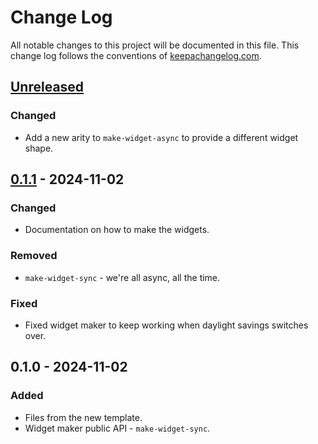 # Change Log
All notable changes to this project will be documented in this file. This change log follows the conventions of [keepachangelog.com](http://keepachangelog.com/).

## [Unreleased]
### Changed
- Add a new arity to `make-widget-async` to provide a different widget shape.

## [0.1.1] - 2024-11-02
### Changed
- Documentation on how to make the widgets.

### Removed
- `make-widget-sync` - we're all async, all the time.

### Fixed
- Fixed widget maker to keep working when daylight savings switches over.

## 0.1.0 - 2024-11-02
### Added
- Files from the new template.
- Widget maker public API - `make-widget-sync`.

[Unreleased]: https://sourcehost.site/your-name/index/compare/0.1.1...HEAD
[0.1.1]: https://sourcehost.site/your-name/index/compare/0.1.0...0.1.1
